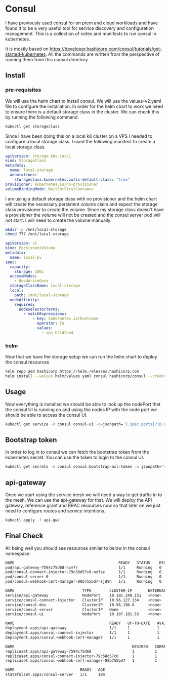 # Consul

I have previously used consul for on prem and cloud workloads and have found it to be a very useful tool for service 
discovery and configuration management. This is a collection of notes and manifests to run consul in kubernetes.

It is mostly based on https://developer.hashicorp.com/consul/tutorials/get-started-kubernetes. All the commands are 
written from the perspective of running them from this consul directory.

## Install

### pre-requisites
We will use the helm chart to install consul. We will use the values-v2.yaml file to configure the installation. In order
for the helm chart to work we need to ensure there is a default storage class in the cluster. We can check this by running
the following command.

```bash
kubectl get storageclass
```

Since I have been doing this on a local k8 cluster on a VPS I needed to configure a local storage class. I used the 
following manifest to create a local storage class.

```yaml
apiVersion: storage.k8s.io/v1
kind: StorageClass
metadata:
  name: local-storage
  annotations:
    storageclass.kubernetes.io/is-default-class: "true"
provisioner: kubernetes.io/no-provisioner
volumeBindingMode: WaitForFirstConsumer
```

I am using a default storage class with no provisioner and the helm chart will create the necessary persistent
volume claim and expect the storage class provisioner to create the volume. Since my storage class doesn't have a
provisioner the volume will not be created and the consul server pod will not start. I will need to create the volume 
manually.

```bash
mkdir -p /mnt/local-storage
chmod 777 /mnt/local-storage
```

```yaml
apiVersion: v1
kind: PersistentVolume
metadata:
  name: local-pv
spec:
  capacity:
    storage: 10Gi
  accessModes:
    - ReadWriteOnce
  storageClassName: local-storage
  local:
    path: /mnt/local-storage
  nodeAffinity:
    required:
      nodeSelectorTerms:
        - matchExpressions:
            - key: kubernetes.io/hostname
              operator: In
              values:
                - vps-b21d2eed
```

### helm
Now that we have the storage setup we can run the helm chart to deploy the consul resources

```bash
helm repo add hashicorp https://helm.releases.hashicorp.com
helm install --values helm/values.yaml consul hashicorp/consul --create-namespace --namespace consul --version "1.2.0"
```

## Usage
Now everything is installed we should be able to look up the nodePort that the consul UI is running on and using the 
nodes IP with the node port we should be able to access the consul UI.

```bash
kubectl get service -n consul consul-ui -o=jsonpath='{.spec.ports[?(@.name=="https")].nodePort}{"\n"}';
```

## Bootstrap token
In order to log in to consul we can fetch the bootstrap token from the kubernetes secret. You can use the token to login 
to the consul UI.

```bash
kubectl get secrets -n consul consul-bootstrap-acl-token -o jsonpath="{.data.token}" | base64 --decode; echo
```

## api-gateway
Once we start using the service mesh we will need a way to get traffic in to the mesh. We can use the api-gateway for 
that. We will deploy the API gateway, reference grant and RBAC resources now so that later on we just need to configure
routes and service intentions.

```bash
kubectl apply -f api-gw/
```

## Final Check
All being well you should see resources similar to below in the consul namespace

```bash
NAME                                              READY   STATUS    RESTARTS   AGE
pod/api-gateway-7594c75d68-hcv7r                  1/1     Running   0          5m34s
pod/consul-connect-injector-79c58d57c6-nxfsz      1/1     Running   0          18m
pod/consul-server-0                               1/1     Running   0          18m
pod/consul-webhook-cert-manager-88b755bd7-sjd9h   1/1     Running   0          18m

NAME                              TYPE        CLUSTER-IP       EXTERNAL-IP   PORT(S)                                                                            AGE
service/api-gateway               NodePort    10.101.240.151   <none>        80:31948/TCP                                                                       5m35s
service/consul-connect-injector   ClusterIP   10.96.127.134    <none>        443/TCP                                                                            18m
service/consul-dns                ClusterIP   10.96.196.8      <none>        53/TCP,53/UDP                                                                      18m
service/consul-server             ClusterIP   None             <none>        8501/TCP,8502/TCP,8301/TCP,8301/UDP,8302/TCP,8302/UDP,8300/TCP,8600/TCP,8600/UDP   18m
service/consul-ui                 NodePort    10.107.181.53    <none>        443:31299/TCP                                                                      18m

NAME                                          READY   UP-TO-DATE   AVAILABLE   AGE
deployment.apps/api-gateway                   1/1     1            1           5m35s
deployment.apps/consul-connect-injector       1/1     1            1           18m
deployment.apps/consul-webhook-cert-manager   1/1     1            1           18m

NAME                                                    DESIRED   CURRENT   READY   AGE
replicaset.apps/api-gateway-7594c75d68                  1         1         1       5m35s
replicaset.apps/consul-connect-injector-79c58d57c6      1         1         1       18m
replicaset.apps/consul-webhook-cert-manager-88b755bd7   1         1         1       18m

NAME                             READY   AGE
statefulset.apps/consul-server   1/1     18m
```